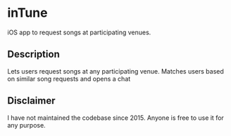 # inTune

iOS app to request songs at participating venues.

## Description

Lets users request songs at any participating venue. Matches users based on similar song requests and opens a chat

## Disclaimer

I have not maintained the codebase since 2015. Anyone is free to use it for any purpose. 
